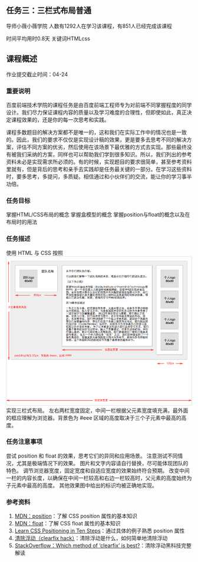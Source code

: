 ## 任务三：三栏式布局普通
导师小薇小薇学院
人数有1292人在学习该课程，有851人已经完成该课程

时间平均用时0.8天
关键词HTMLcss
## 课程概述

作业提交截止时间：04-24

### 重要说明
百度前端技术学院的课程任务是由百度前端工程师专为对前端不同掌握程度的同学设计。我们尽力保证课程内容的质量以及学习难度的合理性，但即使如此，真正决定课程效果的，还是你的每一次思考和实践。

课程多数题目的解决方案都不是唯一的，这和我们在实际工作中的情况也是一致的。因此，我们的要求不仅仅是实现设计稿的效果，更是要多去思考不同的解决方案，评估不同方案的优劣，然后使用在该场景下最优雅的方式去实现。那些最终没有被我们采纳的方案，同样也可以帮助我们学到很多知识。所以，我们列出的参考资料未必是实现需求所必须的。有的时候，实现题目的要求很简单，甚至参考资料里就有，但是背后的思考和亲手去实践却是任务最关键的一部分。在学习这些资料时，要多思考，多提问，多质疑。相信通过和小伙伴们的交流，能让你的学习事半功倍。

### 任务目标
掌握HTML/CSS布局的概念
掌握盒模型的概念
掌握position与float的概念以及在布局时的用法
### 任务描述
使用 HTML 与 CSS 按照 ![示例图（点击查看）](task_1_3_1.png) 实现三栏式布局。
左右两栏宽度固定，中间一栏根据父元素宽度填充满，最外面的框应理解为浏览器。背景色为 #eee 区域的高度取决于三个子元素中最高的高度。
### 任务注意事项
尝试 position 和 float 的效果，思考它们的异同和应用场景。
注意测试不同情况，尤其是极端情况下的效果。
图片和文字内容请自行替换，尽可能体现团队的特色。
调节浏览器宽度，固定宽度和自适应宽度的效果始终符合预期。
改变中间一栏的内容长度，以确保在中间一栏较高和右边一栏较高时，父元素的高度始终为子元素中最高的高度。
其他效果图中给出的标识均被正确地实现。
### 参考资料
1. [MDN：position](https://developer.mozilla.org/zh-CN/docs/Web/CSS/position)：了解 CSS position 属性的基本知识
2. [MDN：float](https://developer.mozilla.org/en-US/docs/Web/CSS/float)：了解 CSS float 属性的基本知识
3. [Learn CSS Positioning in Ten Steps](http://www.barelyfitz.com/screencast/html-training/css/positioning/)：通过具体的例子熟悉 position 属性
4. [清除浮动（clearfix hack）](http://zh.learnlayout.com/clearfix.html)：清除浮动是什么，如何简单地清除浮动
5. [StackOverflow：Which method of ‘clearfix’ is best?](http://stackoverflow.com/questions/211383/which-method-of-clearfix-is-best)：清除浮动黑科技完整解读
